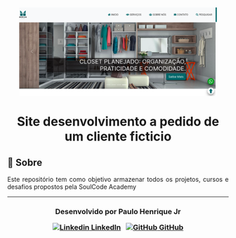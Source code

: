 <h1 align="center">
    <img src="./img/mysite.png" width="450px"></br></br>
    Site desenvolvimento a pedido de um cliente ficticio<br>
</h1>


## 💬 Sobre 

<p align="justify">Este repositório tem como objetivo armazenar todos os projetos, cursos e desafios propostos pela SoulCode Academy</p>


---


<h3 align="center">

  Desenvolvido por Paulo Henrique Jr
  <br/>

  <a align="center">

   [![Linkedin](https://i.stack.imgur.com/gVE0j.png) LinkedIn](https://www.linkedin.com/in/paulohenrique-jr/)
&nbsp;
  [![GitHub](https://i.stack.imgur.com/tskMh.png) GitHub](https://github.com/PauloHenriqueJr)
  </a>
</h3>
